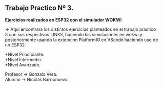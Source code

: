 ## Trabajo Practico Nº 3.

**Ejercicios realizados en ESP32 con el simulador WOKWI**

→ Aqui encontrara los distintos ejercicios planteados en el trabajo practico 3 con sus respectivos LINKS, haciendo las simulaciones en wokwi y posteriormente usando la extencion PlatformIO en VScode haciendo uso de un ESP32.

*Nivel Principiante.  
*Nivel Intermedio.  
\*Nivel Avanzado.

Profesor → Gonzalo Vera.  
Alumno → Nicolás Barrionuevo.
